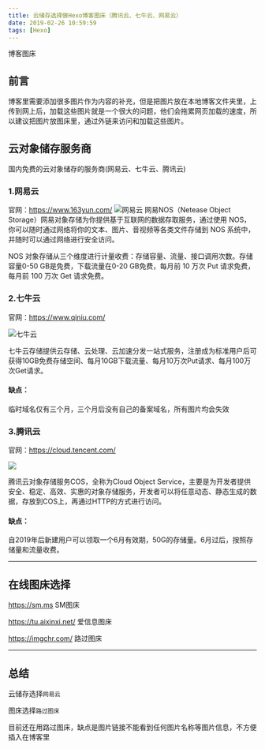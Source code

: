 ```yaml
---
title: 云储存选择做Hexo博客图床（腾讯云、七牛云、网易云）
date: 2019-02-26 10:59:59
tags: [Hexo]
---
```


博客图床
<!--more-->
## 前言
博客里需要添加很多图片作为内容的补充，但是把图片放在本地博客文件夹里，上传到网上后，加载这些图片就是一个很大的问题，他们会拖累网页加载的速度，所以建议把图片放图床里，通过外链来访问和加载这些图片。

## 云对象储存服务商
国内免费的云对象储存的服务商(网易云、七牛云、腾讯云)



### 1.网易云

官网：https://www.163yun.com/
![网易云](https://img-blog.nos-eastchina1.126.net/blog/cloud163.jpg)
网易NOS（Netease Object Storage）网易对象存储为你提供基于互联网的数据存取服务，通过使用 NOS，你可以随时通过网络将你的文本、图片、音视频等各类文件存储到 NOS 系统中，并随时可以通过网络进行安全访问。

NOS 对象存储从三个维度进行计量收费：存储容量、流量、接口调用次数。存储容量0-50 GB是免费，下载流量在0-20 GB免费，每月前 10 万次 Put 请求免费，每月前 100 万次 Get 请求免费。






### 2.七牛云

官网：https://www.qiniu.com/

![七牛云](https://img-blog.nos-eastchina1.126.net/blog/cloud_qiniu.jpg)

七牛云存储提供云存储、云处理、云加速分发一站式服务，注册成为标准用户后可获得10GB免费存储空间、每月10GB下载流量、每月10万次Put请求、每月100万次Get请求。

#### 缺点：
临时域名仅有三个月，三个月后没有自己的备案域名，所有图片均会失效





### 3.腾讯云

官网：https://cloud.tencent.com/

![](https://img-blog.nos-eastchina1.126.net/blog/cloud_tencent.png)

腾讯云对象存储服务COS，全称为Cloud Object Service，主要是为开发者提供安全、稳定、高效、实惠的对象存储服务，开发者可以将任意动态、静态生成的数据，存放到COS上，再通过HTTP的方式进行访问。

#### 缺点：
自2019年后新建用户可以领取一个6月有效期，50G的存储量。6月过后，按照存储量和流量收费。



---
## 在线图床选择

https://sm.ms SM图床

https://tu.aixinxi.net/ 爱信息图床

https://imgchr.com/ 路过图床

---


## 总结
云储存选择`网易云`

图床选择`路过图床`

目前还在用路过图床，缺点是图片链接不能看到任何图片名称等图片信息，不方便插入在博客里


